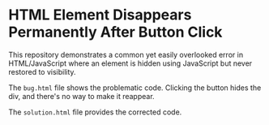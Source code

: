 # HTML Element Disappears Permanently After Button Click

This repository demonstrates a common yet easily overlooked error in HTML/JavaScript where an element is hidden using JavaScript but never restored to visibility.

The `bug.html` file shows the problematic code.  Clicking the button hides the div, and there's no way to make it reappear.

The `solution.html` file provides the corrected code.